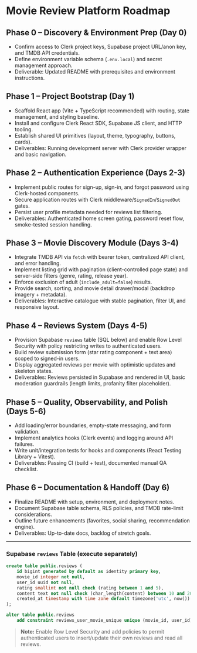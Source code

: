 # Movie Review Platform Roadmap

## Phase 0 – Discovery & Environment Prep (Day 0)

- Confirm access to Clerk project keys, Supabase project URL/anon key, and TMDB API credentials.
- Define environment variable schema (`.env.local`) and secret management approach.
- Deliverable: Updated README with prerequisites and environment instructions.

## Phase 1 – Project Bootstrap (Day 1)

- Scaffold React app (Vite + TypeScript recommended) with routing, state management, and styling baseline.
- Install and configure Clerk React SDK, Supabase JS client, and HTTP tooling.
- Establish shared UI primitives (layout, theme, typography, buttons, cards).
- Deliverables: Running development server with Clerk provider wrapper and basic navigation.

## Phase 2 – Authentication Experience (Days 2-3)

- Implement public routes for sign-up, sign-in, and forgot password using Clerk-hosted components.
- Secure application routes with Clerk middleware/`SignedIn`/`SignedOut` gates.
- Persist user profile metadata needed for reviews list filtering.
- Deliverables: Authenticated home screen gating, password reset flow, smoke-tested session handling.

## Phase 3 – Movie Discovery Module (Days 3-4)

- Integrate TMDB API via `fetch` with bearer token, centralized API client, and error handling.
- Implement listing grid with pagination (client-controlled page state) and server-side filters (genre, rating, release year).
- Enforce exclusion of adult (`include_adult=false`) results.
- Provide search, sorting, and movie detail drawer/modal (backdrop imagery + metadata).
- Deliverables: Interactive catalogue with stable pagination, filter UI, and responsive layout.

## Phase 4 – Reviews System (Days 4-5)

- Provision Supabase `reviews` table (SQL below) and enable Row Level Security with policy restricting writes to authenticated users.
- Build review submission form (star rating component + text area) scoped to signed-in users.
- Display aggregated reviews per movie with optimistic updates and skeleton states.
- Deliverables: Reviews persisted in Supabase and rendered in UI, basic moderation guardrails (length limits, profanity filter placeholder).

## Phase 5 – Quality, Observability, and Polish (Days 5-6)

- Add loading/error boundaries, empty-state messaging, and form validation.
- Implement analytics hooks (Clerk events) and logging around API failures.
- Write unit/integration tests for hooks and components (React Testing Library + Vitest).
- Deliverables: Passing CI (build + test), documented manual QA checklist.

## Phase 6 – Documentation & Handoff (Day 6)

- Finalize README with setup, environment, and deployment notes.
- Document Supabase table schema, RLS policies, and TMDB rate-limit considerations.
- Outline future enhancements (favorites, social sharing, recommendation engine).
- Deliverables: Up-to-date docs, backlog of stretch goals.

---

### Supabase `reviews` Table (execute separately)

```sql
create table public.reviews (
    id bigint generated by default as identity primary key,
    movie_id integer not null,
    user_id uuid not null,
    rating smallint not null check (rating between 1 and 5),
    content text not null check (char_length(content) between 10 and 2000),
    created_at timestamp with time zone default timezone('utc', now()) not null
);

alter table public.reviews
    add constraint reviews_user_movie_unique unique (movie_id, user_id);
```

> **Note:** Enable Row Level Security and add policies to permit authenticated users to insert/update their own reviews and read all reviews.
